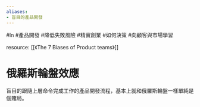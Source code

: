 ```yaml
---
aliases:
- 盲目的產品開發
---
```


#ln #產品開發 #降低失敗風險 #精實創業 #如何決策 #向顧客與市場學習 

resource: [[《The 7 Biases of Product teams》]]

# 俄羅斯輪盤效應
盲目的跟隨上層命令完成工作的產品開發流程，基本上就和俄羅斯輪盤一樣單純是個賭局。